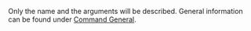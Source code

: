 Only the name and the arguments will be described. General information can be found
under [Command General](../../../../../docs/advanced/mqtt/json/commands/general.md#request).
